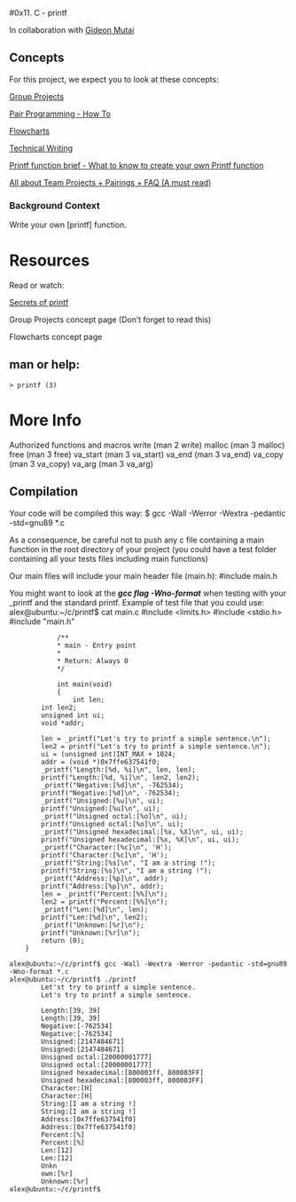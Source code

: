 #0x11. C - printf

In collaboration with [Gideon Mutai](https://github.com/Gideon5348)


## Concepts
For this project, we expect you to look at these concepts:

[Group Projects](https://intranet.alxswe.com/concepts/111)

[Pair Programming - How To](https://intranet.alxswe.com/concepts/121)

[Flowcharts](https://intranet.alxswe.com/concepts/130)

[Technical Writing](https://intranet.alxswe.com/concepts/225)

[Printf function brief - What to know to create your own Printf function](https://intranet.alxswe.com/concepts/100034)

[All about Team Projects + Pairings + FAQ (A must read)](https://intranet.alxswe.com/concepts/100037)

### Background Context
Write your own [printf] function.




# Resources
Read or watch:

[Secrets of printf](https://intranet.alxswe.com/rltoken/7Vw7aUWgwC7JYUrqI4bh4Q)

Group Projects concept page (Don’t forget to read this)

Flowcharts concept page

## man or help:

    > printf (3)


# More Info
Authorized functions and macros
    write (man 2 write)
    malloc (man 3 malloc)
    free (man 3 free)
    va_start (man 3 va_start)
    va_end (man 3 va_end)
    va_copy (man 3 va_copy)
    va_arg (man 3 va_arg)


## Compilation
Your code will be compiled this way:
    $ gcc -Wall -Werror -Wextra -pedantic -std=gnu89 *.c

As a consequence, be careful not to push any c file containing a main function in the root directory of your project (you could have a test folder containing all your tests files including main functions)

Our main files will include your main header file (main.h): 
        #include main.h

You might want to look at the ***gcc flag -Wno-format*** when testing with your _printf and the standard printf. Example of test file that you could use:
    alex@ubuntu:~/c/printf$ cat main.c 
        #include <limits.h>
                #include <stdio.h>
                #include "main.h"
        
                /**
                * main - Entry point
                *
                * Return: Always 0
                */
        
                int main(void)
                {
                    int len;
            int len2;
            unsigned int ui;
            void *addr;

            len = _printf("Let's try to printf a simple sentence.\n");
            len2 = printf("Let's try to printf a simple sentence.\n");
            ui = (unsigned int)INT_MAX + 1024;
            addr = (void *)0x7ffe637541f0;
            _printf("Length:[%d, %i]\n", len, len);
            printf("Length:[%d, %i]\n", len2, len2);
            _printf("Negative:[%d]\n", -762534);
            printf("Negative:[%d]\n", -762534);
            _printf("Unsigned:[%u]\n", ui);
            printf("Unsigned:[%u]\n", ui);
            _printf("Unsigned octal:[%o]\n", ui);
            printf("Unsigned octal:[%o]\n", ui);
            _printf("Unsigned hexadecimal:[%x, %X]\n", ui, ui);
            printf("Unsigned hexadecimal:[%x, %X]\n", ui, ui);
            _printf("Character:[%c]\n", 'H');
            printf("Character:[%c]\n", 'H');
            _printf("String:[%s]\n", "I am a string !");
            printf("String:[%s]\n", "I am a string !");
            _printf("Address:[%p]\n", addr);
            printf("Address:[%p]\n", addr);
            len = _printf("Percent:[%%]\n");
            len2 = printf("Percent:[%%]\n");
            _printf("Len:[%d]\n", len);
            printf("Len:[%d]\n", len2);
            _printf("Unknown:[%r]\n");
            printf("Unknown:[%r]\n");
            return (0);
        }

    alex@ubuntu:~/c/printf$ gcc -Wall -Wextra -Werror -pedantic -std=gnu89 -Wno-format *.c
    alex@ubuntu:~/c/printf$ ./printf
            Let'st try to printf a simple sentence.
            Let's try to printf a simple sentence.

            Length:[39, 39]
            Length:[39, 39]
            Negative:[-762534]
            Negative:[-762534]
            Unsigned:[2147484671]
            Unsigned:[2147484671]
            Unsigned octal:[20000001777]
            Unsigned octal:[20000001777]
            Unsigned hexadecimal:[800003ff, 800003FF]
            Unsigned hexadecimal:[800003ff, 800003FF]
            Character:[H]
            Character:[H]
            String:[I am a string !]
            String:[I am a string !]
            Address:[0x7ffe637541f0]
            Address:[0x7ffe637541f0]
            Percent:[%]
            Percent:[%]
            Len:[12]
            Len:[12]
            Unkn
            own:[%r]
            Unknown:[%r]
    alex@ubuntu:~/c/printf$

                                                                